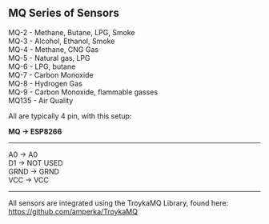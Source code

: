 MQ Series of Sensors
----

MQ-2 - Methane, Butane, LPG, Smoke    
MQ-3 - Alcohol, Ethanol, Smoke    
MQ-4 - Methane, CNG Gas    
MQ-5 - Natural gas, LPG    
MQ-6 - LPG, butane    
MQ-7 - Carbon Monoxide    
MQ-8 - Hydrogen Gas    
MQ-9 - Carbon Monoxide, flammable gasses    
MQ135 - Air Quality    

All are typically 4 pin, with this setup:    

**MQ   -> ESP8266**    
__________    
A0    ->  A0    
D1    ->  NOT USED    
GRND  ->  GRND    
VCC   ->  VCC    


_____    

All sensors are integrated using the TroykaMQ Library, found here:    
https://github.com/amperka/TroykaMQ    

